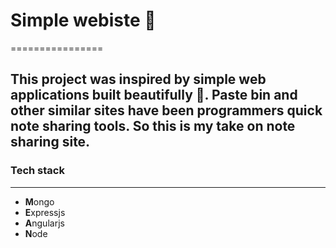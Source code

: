 # Simple webiste :pencil:
================

## This project was inspired by simple web applications built beautifully :art:. Paste bin and other similar sites have been programmers quick note sharing tools. So this is my take on note sharing site. 
### Tech stack
---------------
  - **M**ongo
  - **E**xpressjs
  - **A**ngularjs
  - **N**ode
